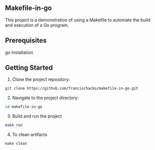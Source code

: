 ## Makefile-in-go
This project is a demonstration of using a Makefile to automate the build and execution of a Go program.


## Prerequisites
go installation 
## Getting Started
1. Clone the project repository:
```bash
git clone https://github.com/francischacko/makefile-in-go.git
```
2. Navigate to the project directory:
```bash
cd makefile-in-go
```
3. Build and run the project
```bash
make run
```
4. To clean artifacts
```bash
make clean
```
